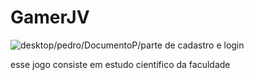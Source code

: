 # GamerJV


![desktop/pedro/DocumentoP/parte de cadastro e login](desktop/pedro/DocumentoP/parte_de_cadastro_e_login.png)

esse jogo consiste em estudo científico da faculdade 
